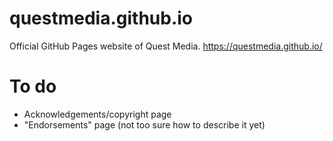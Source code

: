 # questmedia.github.io
Official GitHub Pages website of Quest Media.
https://questmedia.github.io/
# To do
- Acknowledgements/copyright page
- "Endorsements" page (not too sure how to describe it yet)
